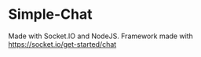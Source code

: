 ﻿# Simple-Chat
 
 Made with Socket.IO and NodeJS. Framework made with https://socket.io/get-started/chat
